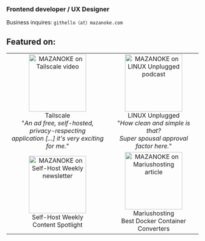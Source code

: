 ### Frontend developer / UX Designer

Business inquires: `githello﻿（at）mazanoke.com`

## Featured on:
|                                                                                                                                                                                                                                                                          |                                                                                                                                                                                                                                                         |
| :------------------------------------------------------------------------------------------------------------------------------------------------------------------------------------------------------------------------------------------------------------------------: | :-------------------------------------------------------------------------------------------------------------------------------------------------------------------------------------------------------------------------------------------------------: |
| [<img src="https://github.com/user-attachments/assets/eb09fedd-0775-4dd1-94d9-872ef48345bb" alt="MAZANOKE on Tailscale video" height="150">](https://www.youtube.com/watch?v=W5JgLGlY-6k) </br> Tailscale </br> "*An ad free, self-hosted, privacy-respecting</br>application [...] it's very exciting for me.*" | [<img src="https://github.com/user-attachments/assets/a5c76675-4223-41b0-bcb6-29b50316c0d8" alt="MAZANOKE on LINUX Unplugged podcast" height="150">](https://linuxunplugged.com/615?t=3544) </br> LINUX Unplugged </br> "*How clean and simple is that?</br>Super spousal approval factor here.*" |
| [<img src="https://github.com/user-attachments/assets/ffbf78ab-61c0-4a69-aa1a-fae4cdaf95a9" alt="MAZANOKE on Self-Host Weekly newsletter" height="150">](https://selfh.st/weekly/2025-05-02/#content-spotlight) </br> Self-Host Weekly </br> Content Spotlight                                                   | [<img src="https://github.com/user-attachments/assets/66a47719-0f8f-4e77-abfb-1b08b99d54b8" alt="MAZANOKE on Mariushosting article" height="150">](https://mariushosting.com/synology-best-docker-container-converters/) </br> Mariushosting </br> Best Docker Container Converters                                                                                         |


